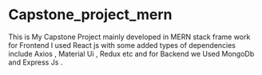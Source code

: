 # Capstone_project_mern
This is My Capstone Project mainly developed in MERN stack frame work
for Frontend I used React js with some added types of dependencies include Axios , Material Ui , Redux  etc
and for Backend we Used MongoDb and Express Js .
